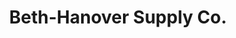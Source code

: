 ---
title: "Beth-Hanover Supply Co."
url: /bethlehem/beth-hanover-supply-co/
shop: garden centre
---
